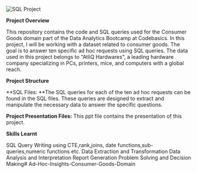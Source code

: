 ![SQL Project](https://github.com/Shankeykapasia/Ad-Hoc-Insights-Consumer-Goods-Domain/assets/140109263/de035dcf-27a4-46dd-87e0-a4e874c67aa4)



**Project Overview**

This repository contains the code and SQL queries used for the Consumer Goods domain part of the Data Analytics Bootcamp at Codebasics. In this project, I will be working with a dataset related to consumer goods. The goal is to answer ten specific ad hoc requests using SQL queries. The data used in this project belongs to "AtliQ Hardwares", a leading hardware company specializing in PCs, printers, mice, and computers with a global reach.

**Project Structure**

**SQL Files: **The SQL queries for each of the ten ad hoc requests can be found in the SQL files. These queries are designed to extract and manipulate the necessary data to answer the specific questions.

**Project Presentation Files:** This ppt file contains the presentation of this project.

**Skills Learnt**

SQL Query Writing using CTE,rank,joins, date functions,sub-queries,numeric functions etc.
Data Extraction and Transformation
Data Analysis and Interpretation
Report Generation
Problem Solving and Decision Making# Ad-Hoc-Insights-Consumer-Goods-Domain
